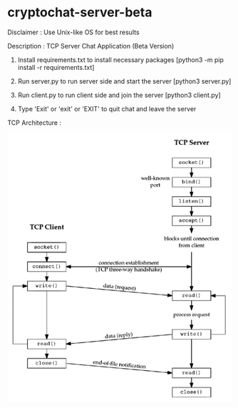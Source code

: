 # cryptochat-server-beta

Disclaimer : Use Unix-like OS for best results

Description : TCP Server Chat Application (Beta Version)

1. Install requirements.txt to install necessary packages [python3 -m pip install -r requirements.txt] 

2. Run server.py to run server side and start the server [python3 server.py]

3. Run client.py to run client side and join the server [python3 client.py]

4. Type 'Exit' or 'exit' or 'EXIT' to quit chat and leave the server

TCP Architecture :

![](tcp_architecture.png)
